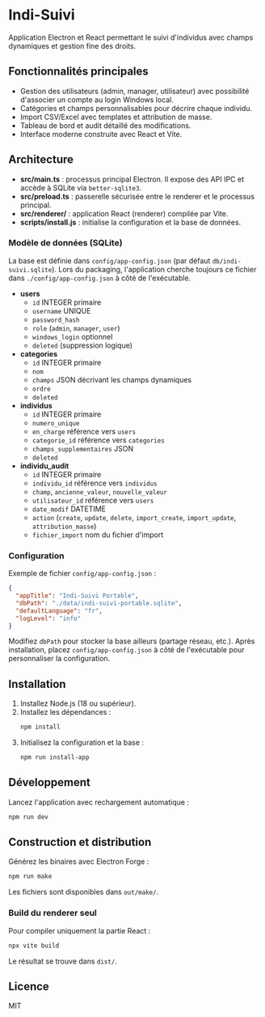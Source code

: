 # Indi-Suivi

Application Electron et React permettant le suivi d'individus avec champs dynamiques et gestion fine des droits.

## Fonctionnalités principales

- Gestion des utilisateurs (admin, manager, utilisateur) avec possibilité d'associer un compte au login Windows local.
- Catégories et champs personnalisables pour décrire chaque individu.
- Import CSV/Excel avec templates et attribution de masse.
- Tableau de bord et audit détaillé des modifications.
- Interface moderne construite avec React et Vite.

## Architecture

- **src/main.ts** : processus principal Electron. Il expose des API IPC et accède à SQLite via `better-sqlite3`.
- **src/preload.ts** : passerelle sécurisée entre le renderer et le processus principal.
- **src/renderer/** : application React (renderer) compilée par Vite.
- **scripts/install.js** : initialise la configuration et la base de données.

### Modèle de données (SQLite)

La base est définie dans `config/app-config.json` (par défaut `db/indi-suivi.sqlite`).
Lors du packaging, l'application cherche toujours ce fichier dans `./config/app-config.json` à côté de l'exécutable.

- **users**
  - `id` INTEGER primaire
  - `username` UNIQUE
  - `password_hash`
  - `role` (`admin`, `manager`, `user`)
  - `windows_login` optionnel
  - `deleted` (suppression logique)
- **categories**
  - `id` INTEGER primaire
  - `nom`
  - `champs` JSON décrivant les champs dynamiques
  - `ordre`
  - `deleted`
- **individus**
  - `id` INTEGER primaire
  - `numero_unique`
  - `en_charge` référence vers `users`
  - `categorie_id` référence vers `categories`
  - `champs_supplementaires` JSON
  - `deleted`
- **individu_audit**
  - `id` INTEGER primaire
  - `individu_id` référence vers `individus`
  - `champ`, `ancienne_valeur`, `nouvelle_valeur`
  - `utilisateur_id` référence vers `users`
  - `date_modif` DATETIME
  - `action` (`create`, `update`, `delete`, `import_create`, `import_update`, `attribution_masse`)
  - `fichier_import` nom du fichier d'import

### Configuration

Exemple de fichier `config/app-config.json` :

```json
{
  "appTitle": "Indi-Suivi Portable",
  "dbPath": "./data/indi-suivi-portable.sqlite",
  "defaultLanguage": "fr",
  "logLevel": "info"
}
```

Modifiez `dbPath` pour stocker la base ailleurs (partage réseau, etc.).
Après installation, placez `config/app-config.json` à côté de l'exécutable pour personnaliser la configuration.

## Installation

1. Installez Node.js (18 ou supérieur).
2. Installez les dépendances :
   ```bash
   npm install
   ```
3. Initialisez la configuration et la base :
   ```bash
   npm run install-app
   ```

## Développement

Lancez l'application avec rechargement automatique :

```bash
npm run dev
```

## Construction et distribution

Générez les binaires avec Electron Forge :

```bash
npm run make
```

Les fichiers sont disponibles dans `out/make/`.

### Build du renderer seul

Pour compiler uniquement la partie React :

```bash
npx vite build
```

Le résultat se trouve dans `dist/`.

## Licence

MIT
